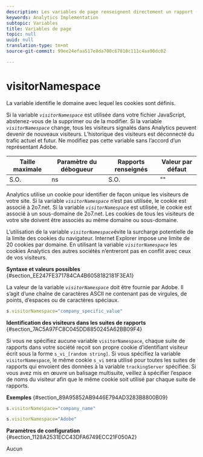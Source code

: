 ```yaml
---
description: Les variables de page renseignent directement un rapport (pageName, props de liste, variables de liste, etc.).
keywords: Analytics Implementation
subtopic: Variables
title: Variables de page
topic: null
uuid: null
translation-type: tm+mt
source-git-commit: 99ee24efaa517e8da700c67818c111c4aa90dc02

---
```



# visitorNamespace

La variable identifie le domaine avec lequel les cookies sont définis.


<!-- 

visitorNamespace.xml

 -->

Si la variable *`visitorNamespace`* est utilisée dans votre fichier JavaScript, abstenez-vous de la supprimer ou de la modifier. Si la variable *`visitorNamespace`* change, tous les visiteurs signalés dans Analytics peuvent devenir de nouveaux visiteurs. L’historique des visiteurs est déconnecté du trafic actuel et futur. Ne modifiez pas cette variable sans l’accord d’un représentant Adobe.

| Taille maximale | Paramètre du débogueur | Rapports renseignés | Valeur par défaut |
|---|---|---|---|
| S.O. | ns | S.O. | "" |

Analytics utilise un cookie pour identifier de façon unique les visiteurs de votre site. Si la variable *`visitorNamespace`* n’est pas utilisée, le cookie est associé à 2o7.net. Si la variable *`visitorNamespace`* est utilisée, le cookie est associé à un sous-domaine de 2o7.net. Les cookies de tous les visiteurs de votre site doivent être associés au même domaine ou sous-domaine.

L’utilisation de la variable *`visitorNamespace`*&#x200B;évite la surcharge potentielle de la limite des cookies du navigateur. Internet Explorer impose une limite de 20 cookies par domaine. En utilisant la variable *`visitorNamespace`* les cookies Analytics des autres sociétés n’entreront pas en conflit avec ceux de vos visiteurs.

**Syntaxe et valeurs possibles** {#section_EE247FE371784CA4B6058182181F3EA1}

La valeur de la variable *`visitorNamespace`* doit être fournie par Adobe. Il s’agit d’une chaîne de caractères ASCII ne contenant pas de virgules, de points, d’espaces ou de caractères spéciaux.

```js
s.visitorNamespace="company_specific_value"
```

**Identification des visiteurs dans les suites de rapports** {#section_7AC5A97FC8C045DD8850245A62BB09F4}

Si vous ne spécifiez aucune variable `visitorNamespace`, chaque suite de rapports dans votre société reçoit son propre cookie d’identifiant visiteur écrit sous la forme `s_vi_[random string]`. Si vous spécifiez la variable `visitorNamespace`, le même cookie `s_vi` sera utilisé pour toutes les suites de rapports qui envoient des données à la variable `trackingServer` spécifiée. Si vous avez mis en œuvre un balisage multisuite, veillez à spécifier l’espace de noms du visiteur afin que le même cookie soit utilisé par chaque suite de rapports.

**Exemples** {#section_89A95852AB9446E794AD3283B8800B09}

```js
s.visitorNamespace="company_name"
```

```js
s.visitorNamespace="Adobe"
```

**Paramètres de configuration** {#section_1128A2531ECC43DFA6749ECC21F050A2}

Aucun

